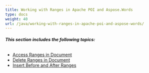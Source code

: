 ```yaml
---
title: Working with Ranges in Apache POI and Aspose.Words
type: docs
weight: 40
url: /java/working-with-ranges-in-apache-poi-and-aspose-words/
---
```


###### **This section includes the following topics:**

- [Access Ranges in Document](https://docs.aspose.com/words/java/access-ranges-in-document/)
- [Delete Ranges in Document](https://docs.aspose.com/words/java/delete-ranges-in-document/)
- [Insert Before and After Ranges](https://docs.aspose.com/words/java/insert-before-and-after-ranges/)
